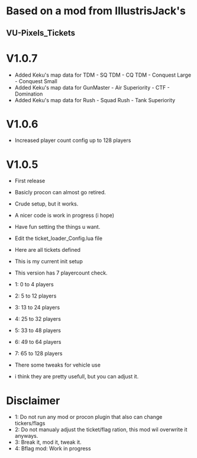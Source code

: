 # Based on a mod from IllustrisJack's
## VU-Pixels_Tickets
# V1.0.7
- Added Keku's map data for TDM - SQ TDM - CQ TDM - Conquest Large - Conquest Small
- Added Keku's map data for GunMaster - Air Superiority - CTF - Domination
- Added Keku's map data for Rush - Squad Rush - Tank Superiority
# V1.0.6
- Increased player count config up to 128 players
# V1.0.5
- First release

- Basicly procon can almost go retired.
- Crude setup, but it works.
- A nicer code is work in progress (i hope)
- Have fun setting the things u want.
- Edit the ticket_loader_Config.lua file
- Here are all tickets defined
- This is my current init setup

- This version has 7 playercount check.
- 1: 0 to 4 players
- 2: 5 to 12 players
- 3: 13 to 24 players
- 4: 25 to 32 players
- 5: 33 to 48 players
- 6: 49 to 64 players
- 7: 65 to 128 players


- There some tweaks for vehicle use
- i think they are pretty usefull, but you can adjust it.

# Disclaimer
- 1: Do not run any mod or procon plugin that also can change tickers/flags
- 2: Do not manualy adjust the ticket/flag ration, this mod wil overwrite it anyways.
- 3: Break it, mod it, tweak it.
- 4: Bflag mod: Work in progress
